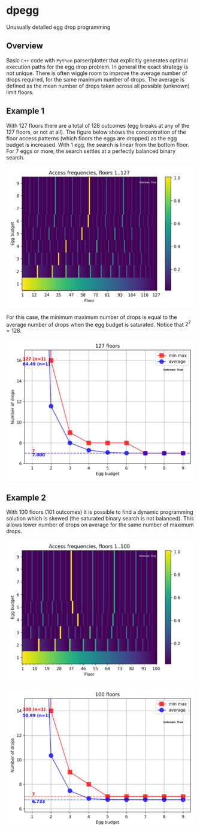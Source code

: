 # dpegg
Unusually detailed egg drop programming

## Overview
Basic `C++` code with `Python` parser/plotter that explicitly generates optimal execution paths for the egg drop problem. In general the exact strategy is not unique. There is often wiggle room to improve the average number of drops required, for the same maximum number of drops. The average is defined as the mean number of drops taken across all possible (unknown) limit floors.

## Example 1
With $127$ floors there are a total of $128$ outcomes (egg breaks at any of the 127 floors, or not at all). The figure below shows the concentration of the floor access patterns (which floors the eggs are dropped) as the egg budget is increased. With $1$ egg, the search is linear from the bottom floor. For $7$ eggs or more, the search settles at a perfectly balanced binary search.

![Access patterns, 128 outcomes](/readme-figures/dpegg-out-127-access.png)

For this case, the minimum maximum number of drops is equal to the average number of drops when the egg budget is saturated. Notice that $2^7=128$.

![Drops required, 128 outcomes](/readme-figures/dpegg-out-127-drops.png)

## Example 2
With $100$ floors ($101$ outcomes) it is possible to find a dynamic programming solution which is skewed (the saturated binary search is not balanced). This allows lower number of drops on average for the same number of maximum drops.

![Access patterns, 101 outcomes](/readme-figures/dpegg-out-100-access.png)

![Drops required, 101 outcomes](/readme-figures/dpegg-out-100-drops.png)